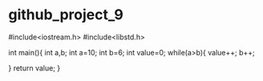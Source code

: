 # github_project_9
#include<iostream.h>
#include<libstd.h>


int main(){
  int a,b;
  int a=10;
  int b=6;
  int value=0;
  while(a>b){
    value++;
    b++;
    
  }
  return value;
}
